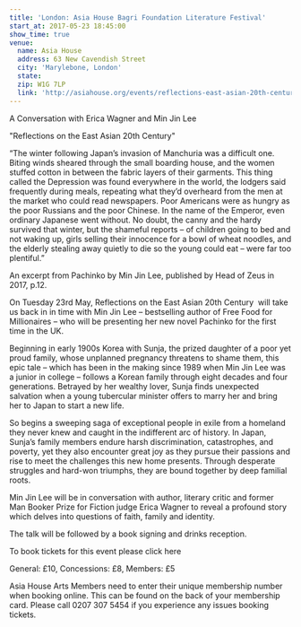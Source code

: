 ```yaml
---
title: 'London: Asia House Bagri Foundation Literature Festival'
start_at: 2017-05-23 18:45:00
show_time: true
venue:
  name: Asia House
  address: 63 New Cavendish Street
  city: 'Marylebone, London'
  state:
  zip: W1G 7LP
  link: 'http://asiahouse.org/events/reflections-east-asian-20th-century/'
---
```



A Conversation with Erica Wagner and Min Jin Lee

"Reflections on the East Asian 20th Century"

“The winter following Japan’s invasion of Manchuria was a difficult one. Biting winds sheared through the small boarding house, and the women stuffed cotton in between the fabric layers of their garments. This thing called the Depression was found everywhere in the world, the lodgers said frequently during meals, repeating what they’d overheard from the men at the market who could read newspapers. Poor Americans were as hungry as the poor Russians and the poor Chinese. In the name of the Emperor, even ordinary Japanese went without. No doubt, the canny and the hardy survived that winter, but the shameful reports – of children going to bed and not waking up, girls selling their innocence for a bowl of wheat noodles, and the elderly stealing away quietly to die so the young could eat – were far too plentiful.”

An excerpt from Pachinko by Min Jin Lee, published by Head of Zeus in 2017, p.12.

On Tuesday 23rd May, Reflections on the East Asian 20th Century &nbsp;will take us back in in time with Min Jin Lee – bestselling author of Free Food for Millionaires – who will be presenting her new novel Pachinko for the first time in the UK.

Beginning in early 1900s Korea with Sunja, the prized daughter of a poor yet proud family, whose unplanned pregnancy threatens to shame them, this epic tale – which has been in the making since 1989 when Min Jin Lee was a junior in college – follows a Korean family through eight decades and four generations. Betrayed by her wealthy lover, Sunja finds unexpected salvation when a young tubercular minister offers to marry her and bring her to Japan to start a new life.

So begins a sweeping saga of exceptional people in exile from a homeland they never knew and caught in the indifferent arc of history. In Japan, Sunja’s family members endure harsh discrimination, catastrophes, and poverty, yet they also encounter great joy as they pursue their passions and rise to meet the challenges this new home presents. Through desperate struggles and hard-won triumphs, they are bound together by deep familial roots.

Min Jin Lee will be in conversation with author, literary critic and former Man Booker Prize for Fiction judge Erica Wagner to reveal a profound story which delves into questions of faith, family and identity.

The talk will be followed by a book signing and drinks reception.

To book tickets for this event please click here

General: &pound;10, Concessions: &pound;8, Members: &pound;5

Asia House Arts Members need to enter their unique membership number when booking online. This can be found on the back of your membership card. Please call 0207 307 5454 if you experience any issues booking tickets.